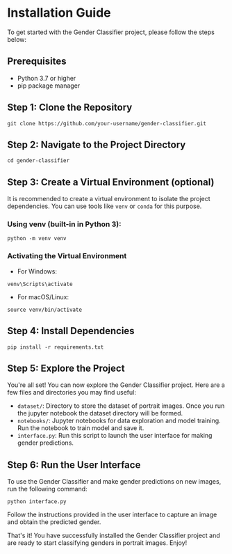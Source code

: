 # Installation Guide
To get started with the Gender Classifier project, please follow the steps below:

## Prerequisites
- Python 3.7 or higher
- pip package manager

## Step 1: Clone the Repository
```
git clone https://github.com/your-username/gender-classifier.git
```

## Step 2: Navigate to the Project Directory
```
cd gender-classifier
```

## Step 3: Create a Virtual Environment (optional)
It is recommended to create a virtual environment to isolate the project dependencies. You can use tools like `venv` or `conda` for this purpose.

### Using venv (built-in in Python 3):
```
python -m venv venv
```

### Activating the Virtual Environment
- For Windows:
```
venv\Scripts\activate
```
- For macOS/Linux:
```
source venv/bin/activate
```

## Step 4: Install Dependencies
```
pip install -r requirements.txt
```

## Step 5: Explore the Project
You're all set! You can now explore the Gender Classifier project. Here are a few files and directories you may find useful:

- `dataset/`: Directory to store the dataset of portrait images. Once you run the jupyter notebook the dataset directory will be formed.
- `notebooks/`: Jupyter notebooks for data exploration and model training. Run the notebook to train model and save it.
- `interface.py`: Run this script to launch the user interface for making gender predictions.

## Step 6: Run the User Interface
To use the Gender Classifier and make gender predictions on new images, run the following command:
```
python interface.py
```

Follow the instructions provided in the user interface to capture an image and obtain the predicted gender.

That's it! You have successfully installed the Gender Classifier project and are ready to start classifying genders in portrait images. Enjoy!
